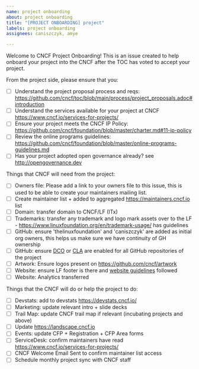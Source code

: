 ```yaml
---
name: project onboarding
about: project onboarding
title: "[PROJECT ONBOARDING] project"
labels: project onboarding
assignees: caniszczyk, amye

---
```


Welcome to CNCF Project Onboarding!
This is an issue created to help onboard your project into the CNCF after the TOC has voted to accept your project. 

From the project side, please ensure that you:
- [ ] Understand the project proposal process and reqs: https://github.com/cncf/toc/blob/main/process/project_proposals.adoc#introduction
- [ ] Understand the services available for your project at CNCF https://www.cncf.io/services-for-projects/
- [ ] Ensure your project meets the CNCF IP Policy: https://github.com/cncf/foundation/blob/master/charter.md#11-ip-policy
- [ ] Review the online programs guidelines: https://github.com/cncf/foundation/blob/master/online-programs-guidelines.md
- [ ] Has your project adopted open governance already? see http://opengovernance.dev

Things that CNCF will need from the project: 
- [ ] Owners file: Please add a link to your owners file to this issue, this is used to be able to create your maintainers mailing list. 
- [ ] Create maintainer list + added to aggregated https://maintainers.cncf.io list
- [ ] Domain: transfer domain to CNCF/LF (ITx)
- [ ] Trademarks: transfer any trademark and logo mark assets over to the LF - https://www.linuxfoundation.org/en/trademark-usage/ has guidelines 
- [ ] GitHub: ensure 'thelinuxfoundation' and 'caniszczyk' are added as initial org owners, this helps us make sure we have continuity of GH ownership
- [ ] GitHub: ensure [DCO](https://github.com/apps/dco) or [CLA](https://github.com/cncf/cla) are enabled for all GitHub repositories of the project
- [ ] Artwork: Ensure logos present on https://github.com/cncf/artwork
- [ ] Website: ensure LF footer is there and [website guidelines](https://github.com/cncf/foundation/blob/master/copyright-notices.md#copyright-notices) followed
- [ ] Website: Analytics transferred

Things that the CNCF will do or help the project to do: 
- [ ] Devstats: add to devstats https://devstats.cncf.io/
- [ ] Marketing: update relevant intro + slide decks
- [ ] Trail Map: update CNCF trail map if relevant (incubating projects and above)
- [ ] Update https://landscape.cncf.io
- [ ] Events: update CFP + Registration + CFP Area forms
- [ ] ServiceDesk: confirm maintainers have read https://www.cncf.io/services-for-projects/
- [ ] CNCF Welcome Email Sent to confirm maintainer list access
- [ ] Schedule monthly project sync with CNCF staff
